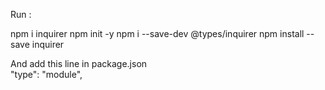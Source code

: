 Run : 

npm i inquirer 
npm init -y
 npm i --save-dev @types/inquirer
 npm install --save inquirer
  
  
  
  And add this line in package.json  
  "type": "module",
